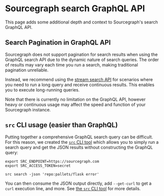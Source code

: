 # Sourcegraph search GraphQL API

This page adds some additional depth and context to Sourcegraph's search GraphQL API.

## Search Pagination in GraphQL API

Sourcegraph does not support pagination for search results when using the GraphQL search API due to the dynamic nature of search queries. The order of results may vary each time you run a search, making traditional pagination unreliable.

Instead, we recommend using the [stream search API](../stream_api/index.md) for scenarios where you need to run a long query and receive continuous results. This enables you to execute long-running queries. 

Note that there is currently no limitation on the GraphQL API, however heavy or continuous usage may affect the speed and function of your Sourcegraph instance.

## `src` CLI usage (easier than GraphQL)

Putting together a comprehensive GraphQL search query can be difficult. For this reason, we created the [`src` CLI tool](https://sourcegraph.com/github.com/sourcegraph/src-cli) which allows you to simply run a search query and get the JSON results without constructing the GraphQL query:

```
export SRC_ENDPOINT=https://sourcegraph.com
export SRC_ACCESS_TOKEN=secret

src search -json 'repo:pallets/flask error'
```

You can then consume the JSON output directly, add `--get-curl` to get a `curl` execution line, and more. See [the `src` CLI tool](https://sourcegraph.com/github.com/sourcegraph/src-cli) for more details.

